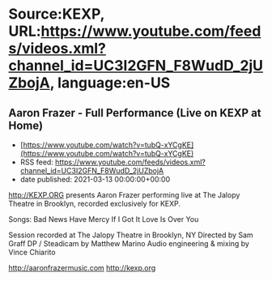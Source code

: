 # Source:KEXP, URL:https://www.youtube.com/feeds/videos.xml?channel_id=UC3I2GFN_F8WudD_2jUZbojA, language:en-US

## Aaron Frazer - Full Performance (Live on KEXP at Home)
 - [https://www.youtube.com/watch?v=tubQ-xYCgKE](https://www.youtube.com/watch?v=tubQ-xYCgKE)
 - RSS feed: https://www.youtube.com/feeds/videos.xml?channel_id=UC3I2GFN_F8WudD_2jUZbojA
 - date published: 2021-03-13 00:00:00+00:00

http://KEXP.ORG presents Aaron Frazer performing live at The Jalopy Theatre in Brooklyn, recorded exclusively for KEXP.

Songs:
Bad News
Have Mercy
If I Got It
Love Is
Over You

Session recorded at The Jalopy Theatre in Brooklyn, NY
Directed by Sam Graff
DP / Steadicam by Matthew Marino
Audio engineering & mixing by Vince Chiarito

http://aaronfrazermusic.com
http://kexp.org

